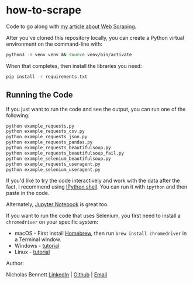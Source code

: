 # how-to-scrape
Code to go along with [my article about Web Scraping](https://dev.to/nrrb/my-scraping-techniques-that-fetched-millions-of-rows-52j1).

After you've cloned this repository locally, you can create a Python virtual environment on the command-line with:

```bash
python3 -m venv venv && source venv/bin/activate
```

When that completes, then install the libraries you need:

```bash
pip install -r requirements.txt
```

## Running the Code

If you just want to run the code and see the output, you can run one of the following:

```bash
python example_requests.py
python example_requests_csv.py
python example_requests_json.py
python example_requests_pandas.py
python example_requests_beautifulsoup.py
python example_requests_beautifulsoup_fail.py
python example_selenium_beautifulsoup.py
python example_requests_useragent.py
python example_selenium_useragent.py
```

If you'd like to try the code interactively and work with the data after the fact, I recommend using [IPython shell](https://pycon.switowski.com/05-repl/ipython/). You can run it with `ipython` and then paste in the code.

Alternately, [Jupyter Notebook](https://jupyter.org/install) is great too.

If you want to run the code that uses Selenium, you first need to install a `chromedriver` on your specific system:

* macOS - First install [Homebrew](https://homebrew.sh/), then run `brew install chromedriver` in a Terminal window.
* Windows - [tutorial](https://developer.chrome.com/docs/chromedriver/get-started)
* Linux - [tutorial](https://katekuehl.medium.com/installation-guide-for-google-chrome-chromedriver-and-selenium-in-a-python-virtual-environment-e1875220be2f)

Author:

Nicholas Bennett
[LinkedIn](https://www.linkedin.com/in/nicholasrrbennett) | [Github](https://github.com/nrrb/) | [Email](mailto:nicholasbennett.work@gmail.com)